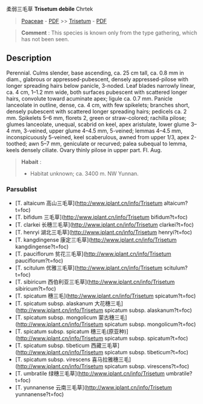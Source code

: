 柔弱三毛草 **Trisetum debile** Chrtek

> [Poaceae](http://www.iplant.cn/info/Poaceae?t=foc) - [PDF](http://www.iplant.cn/foc/pdf/Poaceae.pdf) >> [Trisetum](http://www.iplant.cn/info/Trisetum?t=foc) - [PDF](http://www.iplant.cn/foc/pdf/Trisetum.pdf)

> **Comment** : 
> This species is known only from the type gathering, which has not been seen.

## Description

Perennial. Culms slender, base ascending, ca. 25 cm tall, ca. 0.8 mm in diam., glabrous or appressed-pubescent, densely appressed-pilose with longer spreading hairs below panicle, 3-noded. Leaf blades narrowly linear, ca. 4 cm, 1–1.2 mm wide, both surfaces pubescent with scattered longer hairs, convolute toward acuminate apex; ligule ca. 0.7 mm. Panicle lanceolate in outline, dense, ca. 4 cm, with few spikelets; branches short, densely pubescent with scattered longer spreading hairs; pedicels ca. 2 mm. Spikelets 5–6 mm, florets 2, green or straw-colored; rachilla pilose; glumes lanceolate, unequal, scabrid on keel, apex aristulate, lower glume 3–4 mm, 3-veined, upper glume 4–4.5 mm, 5-veined; lemmas 4–4.5 mm, inconspicuously 5-veined, keel scaberulous, awned from upper 1/3, apex 2-toothed; awn 5–7 mm, geniculate or recurved; palea subequal to lemma, keels densely ciliate. Ovary thinly pilose in upper part. Fl. Aug.

> **Habait** : 
>* Habitat unknown; ca. 3400 m. NW Yunnan.

### Parsublist

* [T.  altaicum  高山三毛草](http://www.iplant.cn/info/Trisetum altaicum?t=foc)
* [T.  bifidum  三毛草](http://www.iplant.cn/info/Trisetum bifidum?t=foc)
* [T.  clarkei  长穗三毛草](http://www.iplant.cn/info/Trisetum clarkei?t=foc)
* [T.  henryi  湖北三毛草](http://www.iplant.cn/info/Trisetum henryi?t=foc)
* [T.  kangdingense  康定三毛草](http://www.iplant.cn/info/Trisetum kangdingense?t=foc)
* [T.  pauciflorum  贫花三毛草](http://www.iplant.cn/info/Trisetum pauciflorum?t=foc)
* [T.  scitulum  优雅三毛草](http://www.iplant.cn/info/Trisetum scitulum?t=foc)
* [T.  sibiricum  西伯利亚三毛草](http://www.iplant.cn/info/Trisetum sibiricum?t=foc)
* [T.  spicatum  穗三毛](http://www.iplant.cn/info/Trisetum spicatum?t=foc)
* [T.  spicatum subsp. alaskanum  大花穗三毛](http://www.iplant.cn/info/Trisetum spicatum subsp. alaskanum?t=foc)
* [T.  spicatum subsp. mongolicum  蒙古穗三毛](http://www.iplant.cn/info/Trisetum spicatum subsp. mongolicum?t=foc)
* [T.  spicatum subsp. spicatum  穗三毛(原亚种)](http://www.iplant.cn/info/Trisetum spicatum subsp. spicatum?t=foc)
* [T.  spicatum subsp. tibeticum  西藏三毛草](http://www.iplant.cn/info/Trisetum spicatum subsp. tibeticum?t=foc)
* [T.  spicatum subsp. virescens  喜马拉雅穗三毛](http://www.iplant.cn/info/Trisetum spicatum subsp. virescens?t=foc)
* [T.  umbratile  绿穗三毛草](http://www.iplant.cn/info/Trisetum umbratile?t=foc)
* [T.  yunnanense  云南三毛草](http://www.iplant.cn/info/Trisetum yunnanense?t=foc)
